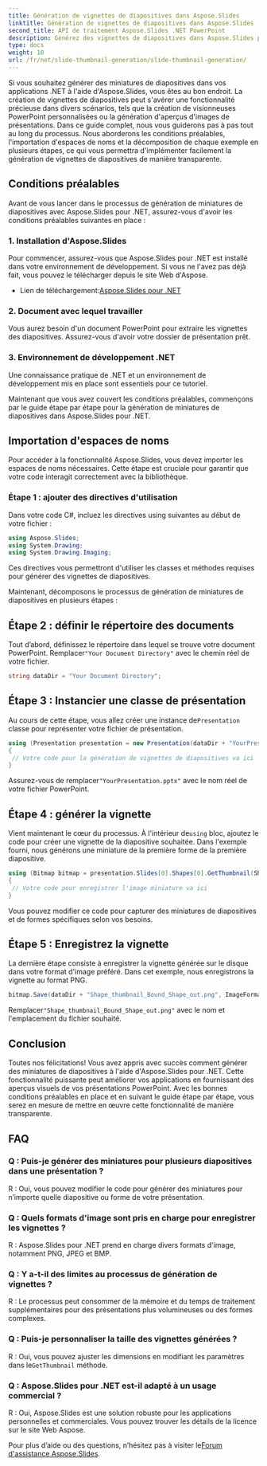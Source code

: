 ```yaml
---
title: Génération de vignettes de diapositives dans Aspose.Slides
linktitle: Génération de vignettes de diapositives dans Aspose.Slides
second_title: API de traitement Aspose.Slides .NET PowerPoint
description: Générez des vignettes de diapositives dans Aspose.Slides pour .NET avec un guide étape par étape et des exemples de code. Personnalisez l'apparence et enregistrez les vignettes. Améliorez les aperçus des présentations.
type: docs
weight: 10
url: /fr/net/slide-thumbnail-generation/slide-thumbnail-generation/
---
```


Si vous souhaitez générer des miniatures de diapositives dans vos applications .NET à l'aide d'Aspose.Slides, vous êtes au bon endroit. La création de vignettes de diapositives peut s'avérer une fonctionnalité précieuse dans divers scénarios, tels que la création de visionneuses PowerPoint personnalisées ou la génération d'aperçus d'images de présentations. Dans ce guide complet, nous vous guiderons pas à pas tout au long du processus. Nous aborderons les conditions préalables, l'importation d'espaces de noms et la décomposition de chaque exemple en plusieurs étapes, ce qui vous permettra d'implémenter facilement la génération de vignettes de diapositives de manière transparente.

## Conditions préalables

Avant de vous lancer dans le processus de génération de miniatures de diapositives avec Aspose.Slides pour .NET, assurez-vous d'avoir les conditions préalables suivantes en place :

### 1. Installation d'Aspose.Slides
Pour commencer, assurez-vous que Aspose.Slides pour .NET est installé dans votre environnement de développement. Si vous ne l'avez pas déjà fait, vous pouvez le télécharger depuis le site Web d'Aspose.

-  Lien de téléchargement:[Aspose.Slides pour .NET](https://releases.aspose.com/slides/net/)

### 2. Document avec lequel travailler
Vous aurez besoin d'un document PowerPoint pour extraire les vignettes des diapositives. Assurez-vous d'avoir votre dossier de présentation prêt.

### 3. Environnement de développement .NET
Une connaissance pratique de .NET et un environnement de développement mis en place sont essentiels pour ce tutoriel.

Maintenant que vous avez couvert les conditions préalables, commençons par le guide étape par étape pour la génération de miniatures de diapositives dans Aspose.Slides pour .NET.

## Importation d'espaces de noms

Pour accéder à la fonctionnalité Aspose.Slides, vous devez importer les espaces de noms nécessaires. Cette étape est cruciale pour garantir que votre code interagit correctement avec la bibliothèque.

### Étape 1 : ajouter des directives d'utilisation

Dans votre code C#, incluez les directives using suivantes au début de votre fichier :

```csharp
using Aspose.Slides;
using System.Drawing;
using System.Drawing.Imaging;
```

Ces directives vous permettront d'utiliser les classes et méthodes requises pour générer des vignettes de diapositives.

Maintenant, décomposons le processus de génération de miniatures de diapositives en plusieurs étapes :

## Étape 2 : définir le répertoire des documents

 Tout d’abord, définissez le répertoire dans lequel se trouve votre document PowerPoint. Remplacer`"Your Document Directory"` avec le chemin réel de votre fichier.

```csharp
string dataDir = "Your Document Directory";
```

## Étape 3 : Instancier une classe de présentation

 Au cours de cette étape, vous allez créer une instance de`Presentation` classe pour représenter votre fichier de présentation.

```csharp
using (Presentation presentation = new Presentation(dataDir + "YourPresentation.pptx"))
{
 // Votre code pour la génération de vignettes de diapositives va ici
}
```

 Assurez-vous de remplacer`"YourPresentation.pptx"` avec le nom réel de votre fichier PowerPoint.

## Étape 4 : générer la vignette

 Vient maintenant le cœur du processus. À l'intérieur de`using` bloc, ajoutez le code pour créer une vignette de la diapositive souhaitée. Dans l'exemple fourni, nous générons une miniature de la première forme de la première diapositive.

```csharp
using (Bitmap bitmap = presentation.Slides[0].Shapes[0].GetThumbnail(ShapeThumbnailBounds.Appearance, 1, 1))
{
 // Votre code pour enregistrer l'image miniature va ici
}
```

Vous pouvez modifier ce code pour capturer des miniatures de diapositives et de formes spécifiques selon vos besoins.

## Étape 5 : Enregistrez la vignette

La dernière étape consiste à enregistrer la vignette générée sur le disque dans votre format d'image préféré. Dans cet exemple, nous enregistrons la vignette au format PNG.

```csharp
bitmap.Save(dataDir + "Shape_thumbnail_Bound_Shape_out.png", ImageFormat.Png);
```

 Remplacer`"Shape_thumbnail_Bound_Shape_out.png"` avec le nom et l'emplacement du fichier souhaité.

## Conclusion

Toutes nos félicitations! Vous avez appris avec succès comment générer des miniatures de diapositives à l'aide d'Aspose.Slides pour .NET. Cette fonctionnalité puissante peut améliorer vos applications en fournissant des aperçus visuels de vos présentations PowerPoint. Avec les bonnes conditions préalables en place et en suivant le guide étape par étape, vous serez en mesure de mettre en œuvre cette fonctionnalité de manière transparente.

## FAQ

### Q : Puis-je générer des miniatures pour plusieurs diapositives dans une présentation ?
R : Oui, vous pouvez modifier le code pour générer des miniatures pour n’importe quelle diapositive ou forme de votre présentation.

### Q : Quels formats d'image sont pris en charge pour enregistrer les vignettes ?
R : Aspose.Slides pour .NET prend en charge divers formats d'image, notamment PNG, JPEG et BMP.

### Q : Y a-t-il des limites au processus de génération de vignettes ?
R : Le processus peut consommer de la mémoire et du temps de traitement supplémentaires pour des présentations plus volumineuses ou des formes complexes.

### Q : Puis-je personnaliser la taille des vignettes générées ?
 R : Oui, vous pouvez ajuster les dimensions en modifiant les paramètres dans le`GetThumbnail` méthode.

### Q : Aspose.Slides pour .NET est-il adapté à un usage commercial ?
R : Oui, Aspose.Slides est une solution robuste pour les applications personnelles et commerciales. Vous pouvez trouver les détails de la licence sur le site Web Aspose.

 Pour plus d’aide ou des questions, n’hésitez pas à visiter le[Forum d'assistance Aspose.Slides](https://forum.aspose.com/).